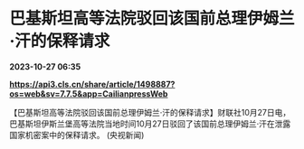 # 巴基斯坦高等法院驳回该国前总理伊姆兰·汗的保释请求

**2023-10-27 06:35**

**https://api3.cls.cn/share/article/1498887?os=web&sv=7.7.5&app=CailianpressWeb**

【巴基斯坦高等法院驳回该国前总理伊姆兰·汗的保释请求】财联社10月27日电，巴基斯坦伊斯兰堡高等法院当地时间10月27日驳回了该国前总理伊姆兰·汗在泄露国家机密案中的保释请求。 (央视新闻)
